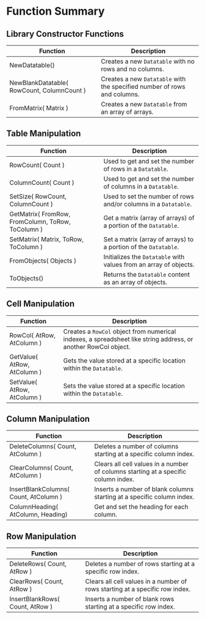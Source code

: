 
# Function Summary


## Library Constructor Functions

| Function                                   | Description                                                               |
|--------------------------------------------|---------------------------------------------------------------------------|
| NewDatatable()                             | Creates a new `Datatable` with no rows and no columns.                    |
| NewBlankDatatable( RowCount, ColumnCount ) | Creates a new `Datatable` with the specified number of rows and columns.  |
| FromMatrix( Matrix )                       | Creates a new `Datatable` from an array of arrays.                        |


## Table Manipulation

| Function                                           | Description                                                       |
|----------------------------------------------------|-------------------------------------------------------------------|
| RowCount( Count )                                  | Used to get and set the number of rows in a `Datatable`.          |
| ColumnCount( Count )                               | Used to get and set the number of columns in a `Datatable`.       |
| SetSize( RowCount, ColumnCount )                   | Used to set the number of rows and/or columns in a `Datatable`.   |
| GetMatrix( FromRow, FromColumn, ToRow, ToColumn )  | Get a matrix (array of arrays) of a portion of the `Datatable`.   |
| SetMatrix( Matrix, ToRow, ToColumn )               | Set a matrix (array of arrays) to a portion of the `Datatable`.   |
| FromObjects( Objects )                             | Initializes the `Datatable` with values from an array of objects. |
| ToObjects()                                        | Returns the `Datatable` content as an array of objects.           |


## Cell Manipulation

| Function                    | Description                                                                                                    |
|-----------------------------|----------------------------------------------------------------------------------------------------------------|
| RowCol( AtRow, AtColumn )   | Creates a `RowCol` object from numerical indexes, a spreadsheet like string address, or another RowCol object. |
| GetValue( AtRow, AtColumn ) | Gets the value stored at a specific location within the `Datatable`.                                           |
| SetValue( AtRow, AtColumn ) | Sets the value stored at a specific location within the `Datatable`.                                           |


## Column Manipulation

| Function                              | Description                                                                        |
|---------------------------------------|------------------------------------------------------------------------------------|
| DeleteColumns( Count, AtColumn )      | Deletes a number of columns starting at a specific column index.                   |
| ClearColumns( Count, AtColumn )       | Clears all cell values in a number of columns starting at a specific column index. |
| InsertBlankColumns( Count, AtColumn ) | Inserts a number of blank columns starting at a specific column index.             |
| ColumnHeading( AtColumn, Heading)     | Get and set the heading for each column.                                           |


## Row Manipulation

| Function                        | Description                                                                  |
|---------------------------------|------------------------------------------------------------------------------|
| DeleteRows( Count, AtRow )      | Deletes a number of rows starting at a specific row index.                   |
| ClearRows( Count, AtRow )       | Clears all cell values in a number of rows starting at a specific row index. |
| InsertBlankRows( Count, AtRow ) | Inserts a number of blank rows starting at a specific row index.             |


